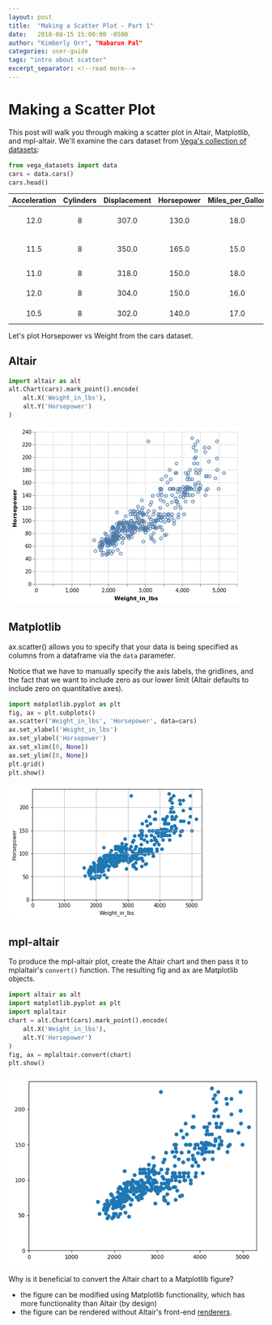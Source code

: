 ```yaml
---
layout: post
title:  "Making a Scatter Plot - Part 1"
date:   2018-08-15 15:00:00 -0500
author: "Kimberly Orr", "Nabarun Pal"
categories: user-guide
tags: "intro about scatter"
excerpt_separator: <!--read more-->
---
```


# Making a Scatter Plot
This post will walk you through making a scatter plot in Altair, Matplotlib, and mpl-altair.
We'll examine the cars dataset from [Vega's collection of datasets](https://github.com/vega/vega-datasets#vega-datasets):
```python
from vega_datasets import data
cars = data.cars()
cars.head()
```
**Acceleration** | **Cylinders** | **Displacement** | **Horsepower** | **Miles_per_Gallon** | **Name** | **Origin** | **Weight_in_lbs** | **Year** 
:---: | :---: | :---: | :---: | :---: | :---: | :---: | :---: | :---:
12.0 | 8 | 307.0 | 130.0 | 18.0 | chevrolet chevelle malibu | USA | 3504 | 1970-01-01
11.5 | 8 | 350.0 | 165.0 | 15.0 | buick skylark 320 | USA | 3693 | 1970-01-01
11.0 | 8 | 318.0 | 150.0 | 18.0 | plymouth satellite | USA | 3436 | 1970-01-01
12.0 | 8 | 304.0 | 150.0 | 16.0 | amc rebel sst | USA | 3433 | 1970-01-01
10.5 | 8 | 302.0 | 140.0 | 17.0 | ford torino | USA | 3449 | 1970-01-01

Let's plot Horsepower vs Weight from the cars dataset.

## Altair
```python
import altair as alt
alt.Chart(cars).mark_point().encode(
    alt.X('Weight_in_lbs'),
    alt.Y('Horsepower')
)
```
![png](pics/altair-to-mpl-scatter-part1_0.png)

## Matplotlib
ax.scatter() allows you to specify that your data is being specified as columns from a dataframe via the `data` parameter.

Notice that we have to manually specify the axis labels, the gridlines, and the fact that we want to include zero as our lower limit (Altair defaults to include zero on quantitative axes).
```python
import matplotlib.pyplot as plt
fig, ax = plt.subplots()
ax.scatter('Weight_in_lbs', 'Horsepower', data=cars)
ax.set_xlabel('Weight_in_lbs')
ax.set_ylabel('Horsepower')
ax.set_xlim([0, None])
ax.set_ylim([0, None])
plt.grid()
plt.show()
```
![png](pics/altair-to-mpl-scatter-part1_1.png)


## mpl-altair
To produce the mpl-altair plot, create the Altair chart and then pass it to 
mplaltair's `convert()` function. The resulting fig and ax are Matplotlib objects.
```python
import altair as alt
import matplotlib.pyplot as plt
import mplaltair
chart = alt.Chart(cars).mark_point().encode(
    alt.X('Weight_in_lbs'),
    alt.Y('Horsepower')
)
fig, ax = mplaltair.convert(chart)
plt.show()
```
![png](pics/altair-to-mpl-scatter-part1_2.png)

Why is it beneficial to convert the Altair chart to a Matplotlib figure?
- the figure can be modified using Matplotlib functionality, which has more functionality than Altair (by design)
- the figure can be rendered without Altair's front-end [renderers](https://altair-viz.github.io/user_guide/renderers.html).